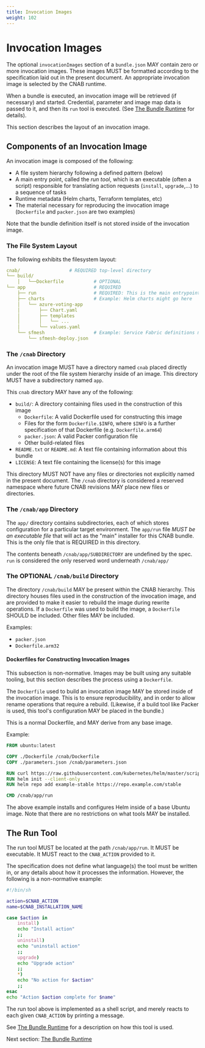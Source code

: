 ```yaml
---
title: Invocation Images
weight: 102
---
```


# Invocation Images

The optional `invocationImages` section of a `bundle.json` MAY contain zero or more invocation images. These images MUST be formatted according to the specification laid out in the present document.
An appropriate invocation image is selected by the CNAB runtime.

When a bundle is executed, an invocation image will be retrieved (if necessary) and started. Credential, parameter and image map data is passed to it, and then its `run` tool is executed. (See [The Bundle Runtime](103-bundle-runtime.md) for details).

This section describes the layout of an invocation image.

## Components of an Invocation Image

An invocation image is composed of the following:

- A file system hierarchy following a defined pattern (below)
- A main entry point, called the _run tool_, which is an executable (often a script) responsible for translating action requests (`install`, `upgrade`,...) to a sequence of tasks
- Runtime metadata (Helm charts, Terraform templates, etc)
- The material necessary for reproducing the invocation image (`Dockerfile` and `packer.json` are two examples)

Note that the bundle definition itself is not stored inside of the invocation image.

### The File System Layout

The following exhibits the filesystem layout:

```yaml
cnab/                  # REQUIRED top-level directory
└── build/
    │   └──Dockerfile           # OPTIONAL
└── app                         # REQUIRED
    ├── run                     # REQUIRED: This is the main entrypoint, and MUST be executable
    ├── charts                  # Example: Helm charts might go here
    │   └── azure-voting-app
    │       ├── Chart.yaml
    │       ├── templates
    │       │   └── ...
    │       └── values.yaml
    └── sfmesh                  # Example: Service Fabric definitions might go here
        └── sfmesh-deploy.json
```

### The `/cnab` Directory

An invocation image MUST have a directory named `cnab` placed directly under the root of the file system hierarchy inside of an image. This directory MUST have a subdirectory named `app`.

This `cnab` directory MAY have any of the following:

- `build/`: A directory containing files used in the construction of this image
  - `Dockerfile`: A valid Dockerfile used for constructing this image
  - Files for the form `Dockerfile.$INFO`, where `$INFO` is a further specification of that Dockerfile (e.g. `Dockerfile.arm64`)
  - `packer.json`: A valid Packer configuration file
  - Other build-related files
- `README.txt` or `README.md`: A text file containing information about this bundle
- `LICENSE`: A text file containing the license(s) for this image

This directory MUST NOT have any files or directories not explicitly named in the present document. The `/cnab` directory is considered a reserved namespace where future CNAB revisions MAY place new files or directories.

### The `/cnab/app` Directory

The `app/` directory contains subdirectories, each of which stores configuration for a particular target environment. The `app/run` file _MUST be an executable file_ that will act as the "main" installer for this CNAB bundle. This is the only file that is REQUIRED in this directory.

The contents beneath `/cnab/app/SUBDIRECTORY` are undefined by the spec. `run` is considered the only reserved word underneath `/cnab/app/`

### The OPTIONAL `/cnab/build` Directory

The directory `/cnab/build` MAY be present within the CNAB hierarchy. This directory houses files used in the construction of the invocation image, and are provided to make it easier to rebuild the image during rewrite operations. If a `Dockerfile` was used to build the image, a `Dockerfile` SHOULD be included. Other files MAY be included.

Examples:
- `packer.json`
- `Dockerfile.arm32`

#### Dockerfiles for Constructing Invocation Images

This subsection is non-normative. Images may be built using any suitable tooling, but this section describes the process using a `Dockerfile`.

The `Dockerfile` used to build an invocation image MAY be stored inside of the invocation image. This is to ensure reproducibility, and in order to allow rename operations that require a rebuild. (Likewise, if a build tool like Packer is used, this tool's configuration MAY be placed in the bundle.)

This is a normal Dockerfile, and MAY derive from any base image.

Example:

```Dockerfile
FROM ubuntu:latest

COPY ./Dockerfile /cnab/Dockerfile
COPY ./parameters.json /cnab/parameters.json

RUN curl https://raw.githubusercontent.com/kubernetes/helm/master/scripts/get | bash
RUN helm init --client-only
RUN helm repo add example-stable https://repo.example.com/stable

CMD /cnab/app/run
```

The above example installs and configures Helm inside of a base Ubuntu image. Note that there are no restrictions on what tools MAY be installed.

## The Run Tool

The run tool MUST be located at the path `/cnab/app/run`. It MUST be executable. It MUST react to the `CNAB_ACTION` provided to it.

The specification does not define what language(s) the tool must be written in, or any details about how it processes the information. However, the following is a non-normative example:

```bash
#!/bin/sh

action=$CNAB_ACTION
name=$CNAB_INSTALLATION_NAME

case $action in
    install)
    echo "Install action"
    ;;
    uninstall)
    echo "uninstall action"
    ;;
    upgrade)
    echo "Upgrade action"
    ;;
    *)
    echo "No action for $action"
    ;;
esac
echo "Action $action complete for $name"
```

The run tool above is implemented as a shell script, and merely reacts to each given `CNAB_ACTION` by printing a message.

See [The Bundle Runtime](103-bundle-runtime.md) for a description on how this tool is used.

Next section: [The Bundle Runtime](103-bundle-runtime.md)
